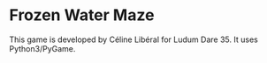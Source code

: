 Frozen Water Maze
=================

This game is developed by Céline Libéral for Ludum Dare 35. It uses Python3/PyGame.